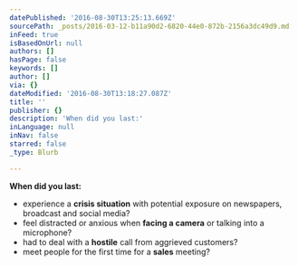 ```yaml
---
datePublished: '2016-08-30T13:25:13.669Z'
sourcePath: _posts/2016-03-12-b11a90d2-6820-44e0-872b-2156a3dc49d9.md
inFeed: true
isBasedOnUrl: null
authors: []
hasPage: false
keywords: []
author: []
via: {}
dateModified: '2016-08-30T13:18:27.087Z'
title: ''
publisher: {}
description: 'When did you last:'
inLanguage: null
inNav: false
starred: false
_type: Blurb

---
```

**When did you last:**

* experience a **crisis situation** with potential exposure on newspapers, broadcast and social media?
* feel distracted or anxious when **facing a camera** or talking into a microphone?
* had to deal with a **hostile** call from aggrieved customers?
* meet people for the first time for a **sales** meeting?